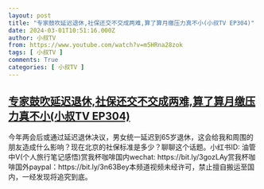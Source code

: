 ```yaml
---
layout: post
title: "专家鼓吹延迟退休,社保还交不交成两难,算了算月缴压力真不小(小叔TV EP304)"
date: 2024-03-01T10:51:16.000Z
author: 小叔TV
from: https://www.youtube.com/watch?v=m5HRna28zok
tags: [ 小叔TV ]
comments: True
categories: [ 小叔TV ]
---
```

<!--1709290276000-->
[专家鼓吹延迟退休,社保还交不交成两难,算了算月缴压力真不小(小叔TV EP304)](https://www.youtube.com/watch?v=m5HRna28zok)
------

<div>
今年两会后或通过延迟退休决议，男女统一延迟到65岁退休，这会给我和周围的朋友造成什么影响？现在北京的社保标准是多少？聊聊这个话题。小红书ID: 油管中V(个人旅行笔记感悟)赏我杯咖啡国内wechat: https://bit.ly/3gozLAy赏我杯咖啡国外paypal：https://bit.ly/3n63Bey本频道视频未经许可，禁止擅自搬运至国内，一经发现将追究到底。
</div>
